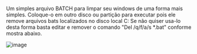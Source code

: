 Um simples arquivo BATCH para limpar seu windows de uma forma mais simples.
Coloque-o em outro disco ou partição para executar pois ele remove arquivos bats localizados no disco local C: Se não quiser usa-lo desta forma basta editar e remover o comando "Del /q/f/a/s *.bat" conforme mostra abaixo.


![image](https://github.com/user-attachments/assets/97de8d5e-4130-46cf-b39a-b1effe347a99)
